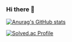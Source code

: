 ### Hi there 👋

<!--
**Seunghoon-Schini-Yang/Seunghoon-Schini-Yang** is a ✨ _special_ ✨ repository because its `README.md` (this file) appears on your GitHub profile.

Here are some ideas to get you started:

- 🔭 I’m currently working on ...
- 🌱 I’m currently learning ...
- 👯 I’m looking to collaborate on ...
- 🤔 I’m looking for help with ...
- 💬 Ask me about ...
- 📫 How to reach me: ...
- 😄 Pronouns: ...
- ⚡ Fun fact: ...
-->

[![Anurag's GitHub stats](https://github-readme-stats.vercel.app/api?username=Seunghoon-Schini-Yang)](https://github.com/anuraghazra/github-readme-stats)


[![Solved.ac Profile](http://mazassumnida.wtf/api/v2/generate_badge?boj=silence1230)](https://solved.ac/silence1230/)

